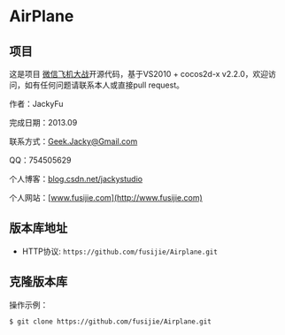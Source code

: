 # AirPlane


## 项目

这是项目 [微信飞机大战](https://github.com/fusijie/Airplane)开源代码，基于VS2010 + cocos2d-x v2.2.0，欢迎访问，如有任何问题请联系本人或直接pull request。

作者：JackyFu

完成日期：2013.09

联系方式：Geek.Jacky@Gmail.com

QQ：754505629

个人博客：[blog.csdn.net/jackystudio](http://blog.csdn.net/jackystudio) 

个人网站：[www.fusijie.com](http://www.fusijie.com)

## 版本库地址

* HTTP协议: `https://github.com/fusijie/Airplane.git` 

## 克隆版本库

操作示例：

    $ git clone https://github.com/fusijie/Airplane.git
